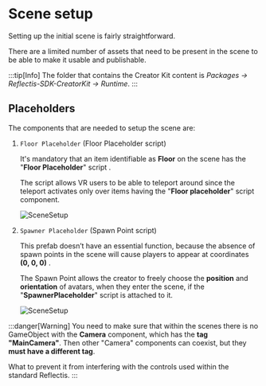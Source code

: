 ﻿---
sidebar_position: 3
---

# Scene setup
Setting up the initial scene is fairly straightforward. 

There are a limited number of assets that need to be present in the scene to be able to make it usable and publishable.

:::tip[Info]
The folder that contains the Creator Kit content is *Packages → Reflectis-SDK-CreatorKit → Runtime*.
:::

## Placeholders
The components that are needed to setup the scene are:

1. ```Floor Placeholder``` (Floor Placeholder script) 

	It's mandatory that an item identifiable as **Floor** on the scene has the "**Floor Placeholder**" script	. 

	The script allows VR users to be able to teleport around since the teleport activates only over items having the "**Floor placeholder**" script component.

	![SceneSetup](/img/scenesetup_1.png)

2. ```Spawner Placeholder``` (Spawn Point script)

	This prefab doesn’t have an essential function, because the absence of spawn points in the scene will cause players to appear at coordinates **(0, 0, 0)**		. 

	The Spawn Point allows the creator to freely choose the **position** and **orientation** of avatars, when they enter the scene, if the "**SpawnerPlaceholder**" script is attached to it.

	![SceneSetup](/img/scenesetup_2.png)

:::danger[Warning]
You need to make sure that within the scenes there is no GameObject with the **Camera** component, which has the **tag "MainCamera"**. 
Then other "Camera" components can coexist, but they **must have a different tag**. 

What to prevent it from interfering with the controls used within the standard Reflectis.
:::
